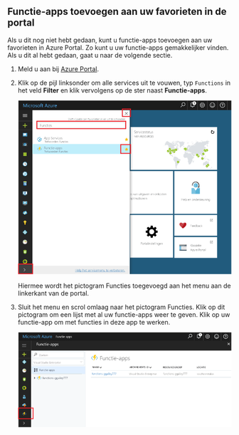 ## <a name="add-function-apps-to-your-portal-favorites"></a>Functie-apps toevoegen aan uw favorieten in de portal 

Als u dit nog niet hebt gedaan, kunt u functie-apps toevoegen aan uw favorieten in Azure Portal. Zo kunt u uw functie-apps gemakkelijker vinden. Als u dit al hebt gedaan, gaat u naar de volgende sectie. 

1. Meld u aan bij [Azure Portal](https://portal.azure.com/).

2. Klik op de pijl linksonder om alle services uit te vouwen, typ `Functions` in het veld **Filter** en klik vervolgens op de ster naast **Functie-apps**.  
 
    ![Functie-app maken in Azure Portal](./media/functions-portal-favorite-function-apps/functions-favorite-function-apps.png)

    Hiermee wordt het pictogram Functies toegevoegd aan het menu aan de linkerkant van de portal.

3. Sluit het menu en scrol omlaag naar het pictogram Functies. Klik op dit pictogram om een lijst met al uw functie-apps weer te geven. Klik op uw functie-app om met functies in deze app te werken. 
 
    ![](./media/functions-portal-favorite-function-apps/functions-function-apps-hub.png)
 
     